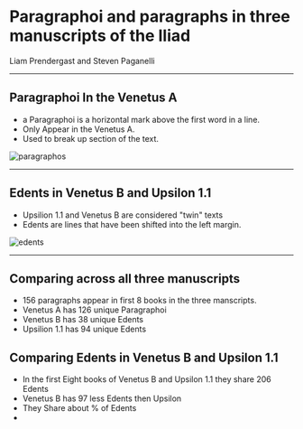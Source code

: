 # Paragraphoi and paragraphs in three manuscripts of the Iliad

Liam Prendergast and Steven Paganelli

---

## Paragraphoi In the Venetus A

- a Paragraphoi is a horizontal mark above the first word in a line. 
- Only Appear in the Venetus A.
- Used to break up section of the text.

![paragraphos](https://raw.githubusercontent.com/cjschu17/hcil-21/master/parag.jpg)

---

## Edents in Venetus B and Upsilon 1.1

- Upsilion 1.1 and Venetus B are considered "twin" texts
- Edents are lines that have been shifted into the left margin.

![edents](https://raw.githubusercontent.com/cjschu17/hcil-21/master/edents.jpg)

---

## Comparing across all three manuscripts

- 156 paragraphs appear in first 8 books in the three manscripts.
- Venetus A has 126 unique Paragraphoi
- Venetus B has 38 unique Edents
- Upsilion 1.1 has 94 unique Edents   

## Comparing Edents in Venetus B and Upsilon 1.1 

- In the first Eight books of Venetus B and Upsilon 1.1 they share 206 Edents
- Venetus B has 97 less Edents then Upsilon 
- They Share about % of Edents 
- 

